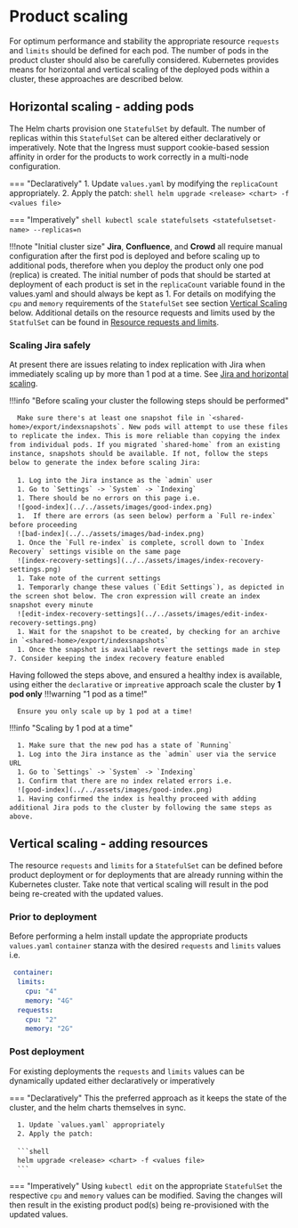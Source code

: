 # Product scaling
For optimum performance and stability the appropriate resource `requests` and `limits` should be defined for each pod. The number of pods in the product cluster should also be carefully considered. Kubernetes provides means for horizontal and vertical scaling of the deployed pods within a cluster, these approaches are described below.

## Horizontal scaling - adding pods
The Helm charts provision one `StatefulSet` by default. The number of replicas within this `StatefulSet` can be altered either declaratively or imperatively. Note that the Ingress must support cookie-based session affinity in order for the products to work correctly in a multi-node configuration.


=== "Declaratively"
      1. Update `values.yaml` by modifying the `replicaCount` appropriately.
      2. Apply the patch:
      ```shell
      helm upgrade <release> <chart> -f <values file>
      ```

=== "Imperatively"
      ```shell
      kubectl scale statefulsets <statefulsetset-name> --replicas=n
      ```

!!!note "Initial cluster size"
      **Jira**, **Confluence**, and **Crowd** all require manual configuration after the first pod is deployed and before scaling up to additional pods, therefore when you deploy the product only one pod (replica) is created. The initial number of pods that should be started at deployment of each product is set in the `replicaCount` variable found in the values.yaml and should always be kept as 1.
      For details on modifying the `cpu` and `memory` requirements of the `StatefulSet` see section [Vertical Scaling](#vertical-scaling-adding-resources) below. Additional details on the resource requests and limits used by the `StatfulSet` can be found in [Resource requests and limits](REQUESTS_AND_LIMITS.md).

### Scaling Jira safely
At present there are issues relating to index replication with Jira when immediately scaling up by more than 1 pod at a time. See [Jira and horizontal scaling](../../troubleshooting/LIMITATIONS.md#jira-limitations-and-horizontal-scaling).

!!!info "Before scaling your cluster the following steps should be performed"

      Make sure there's at least one snapshot file in `<shared-home>/export/indexsnapshots`. New pods will attempt to use these files to replicate the index. This is more reliable than copying the index from individual pods. If you migrated `shared-home` from an existing instance, snapshots should be available. If not, follow the steps below to generate the index before scaling Jira:
      
      1. Log into the Jira instance as the `admin` user
      1. Go to `Settings` -> `System` -> `Indexing`
      1. There should be no errors on this page i.e.
      ![good-index](../../assets/images/good-index.png)
      1.  If there are errors (as seen below) perform a `Full re-index` before proceeding
      ![bad-index](../../assets/images/bad-index.png)
      1. Once the `Full re-index` is complete, scroll down to `Index Recovery` settings visible on the same page
      ![index-recovery-settings](../../assets/images/index-recovery-settings.png)
      1. Take note of the current settings
      1. Temporarly change these values (`Edit Settings`), as depicted in the screen shot below. The cron expression will create an index snapshot every minute
      ![edit-index-recovery-settings](../../assets/images/edit-index-recovery-settings.png)
      1. Wait for the snapshot to be created, by checking for an archive in `<shared-home>/export/indexsnapshots`
      1. Once the snapshot is available revert the settings made in step 7. Consider keeping the index recovery feature enabled

Having followed the steps above, and ensured a healthy index is available, using either the `declarative` or `impreative` approach scale the cluster by **1 pod only**
!!!warning "1 pod as a time!"
      
      Ensure you only scale up by 1 pod at a time!

!!!info "Scaling by 1 pod at a time"

      1. Make sure that the new pod has a state of `Running` 
      1. Log into the Jira instance as the `admin` user via the service URL
      1. Go to `Settings` -> `System` -> `Indexing`
      1. Confirm that there are no index related errors i.e.   
      ![good-index](../../assets/images/good-index.png)
      1. Having confirmed the index is healthy proceed with adding additional Jira pods to the cluster by following the same steps as above.

## Vertical scaling - adding resources
The resource `requests` and `limits` for a `StatefulSet` can be defined before product deployment or for deployments that are already running within the Kubernetes cluster. Take note that vertical scaling will result in the pod being re-created with the updated values.

### Prior to deployment
Before performing a helm install update the appropriate products `values.yaml` `container` stanza with the desired `requests` and `limits` values i.e. 
```yaml
 container: 
  limits:
    cpu: "4"
    memory: "4G"
  requests:
    cpu: "2"
    memory: "2G"
```

### Post deployment
For existing deployments the `requests` and `limits` values can be dynamically updated either declaratively or imperatively 

=== "Declaratively"
      This the preferred approach as it keeps the state of the cluster, and the helm charts themselves in sync.
      
      1. Update `values.yaml` appropriately
      2. Apply the patch:
      
      ```shell
      helm upgrade <release> <chart> -f <values file>
      ```

=== "Imperatively"
      Using `kubectl edit` on the appropriate `StatefulSet` the respective `cpu` and `memory` values can be modified. Saving the changes will then result in the existing product pod(s) being re-provisioned with the updated values.
